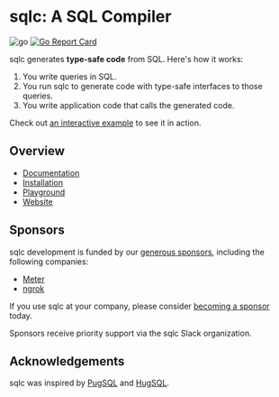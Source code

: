# sqlc: A SQL Compiler

![go](https://github.com/dmitrymomot/sqlc/workflows/go/badge.svg)
[![Go Report Card](https://goreportcard.com/badge/github.com/dmitrymomot/sqlc)](https://goreportcard.com/report/github.com/dmitrymomot/sqlc)

sqlc generates **type-safe code** from SQL. Here's how it works:

1. You write queries in SQL.
1. You run sqlc to generate code with type-safe interfaces to those queries.
1. You write application code that calls the generated code.

Check out [an interactive example](https://play.sqlc.dev/) to see it in action.

## Overview

- [Documentation](https://docs.sqlc.dev)
- [Installation](https://docs.sqlc.dev/en/latest/overview/install.html)
- [Playground](https://play.sqlc.dev)
- [Website](https://sqlc.dev)

## Sponsors

sqlc development is funded by our [generous
sponsors](https://github.com/sponsors/kyleconroy), including the following
companies:

- [Meter](https://meter.com)
- [ngrok](https://ngrok.com)

If you use sqlc at your company, please consider [becoming a
sponsor](https://github.com/sponsors/kyleconroy) today.

Sponsors receive priority support via the sqlc Slack organization.

## Acknowledgements

sqlc was inspired by [PugSQL](https://pugsql.org/) and
[HugSQL](https://www.hugsql.org/).
